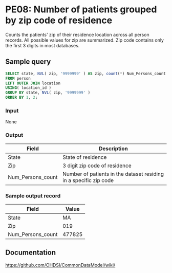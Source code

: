 # PE08: Number of patients grouped by zip code of residence

Counts the patients' zip of their residence location across all person records. All possible values for zip are summarized. Zip code contains only the first 3 digits in most databases.

## Sample query
```sql
SELECT state, NVL( zip, '9999999' ) AS zip, count(*) Num_Persons_count
FROM person
LEFT OUTER JOIN location
USING( location_id )
GROUP BY state, NVL( zip, '9999999' )
ORDER BY 1, 2;
```

### Input

None

### Output

|  Field |  Description |
| --- | --- |
| State | State of residence |
| Zip | 3 digit zip code of residence |
| Num_Persons_count | Number of patients in the dataset residing in a specific zip code |

### Sample output record

| Field |  Value |
| --- | --- |
| State | MA |
| Zip | 019 |
| Num_Persons_count | 477825 |


## Documentation
https://github.com/OHDSI/CommonDataModel/wiki/
